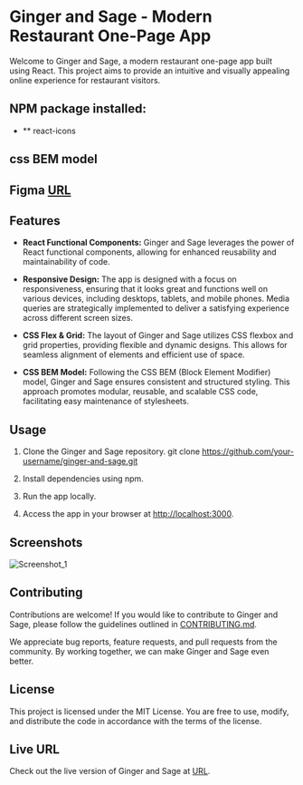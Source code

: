 # Ginger and Sage - Modern Restaurant One-Page App

Welcome to Ginger and Sage, a modern restaurant one-page app built using React. This project aims to provide an intuitive and visually appealing online experience for restaurant visitors.

## NPM package installed:
- ** react-icons

## css BEM model
## Figma [URL](https://ui8.net/)

## Features

- **React Functional Components:** Ginger and Sage leverages the power of React functional components, allowing for enhanced reusability and maintainability of code.

- **Responsive Design:** The app is designed with a focus on responsiveness, ensuring that it looks great and functions well on various devices, including desktops, tablets, and mobile phones. Media queries are strategically implemented to deliver a satisfying experience across different screen sizes.

- **CSS Flex & Grid:** The layout of Ginger and Sage utilizes CSS flexbox and grid properties, providing flexible and dynamic designs. This allows for seamless alignment of elements and efficient use of space.

- **CSS BEM Model:** Following the CSS BEM (Block Element Modifier) model, Ginger and Sage ensures consistent and structured styling. This approach promotes modular, reusable, and scalable CSS code, facilitating easy maintenance of stylesheets.

## Usage

1. Clone the Ginger and Sage repository.
git clone https://github.com/your-username/ginger-and-sage.git

2. Install dependencies using npm.
3. Run the app locally.
4. Access the app in your browser at [http://localhost:3000](http://localhost:3000).

## Screenshots

![Screenshot_1](https://github.com/RazelRaz/ginger-and-sage/assets/48205844/fd2ec946-b7c2-4558-81b6-54cd9b98e8fd)


## Contributing

Contributions are welcome! If you would like to contribute to Ginger and Sage, please follow the guidelines outlined in [CONTRIBUTING.md](CONTRIBUTING.md).

We appreciate bug reports, feature requests, and pull requests from the community. By working together, we can make Ginger and Sage even better.


## License
This project is licensed under the MIT License. You are free to use, modify, and distribute the code in accordance with the terms of the license.



## Live URL

Check out the live version of Ginger and Sage at [URL](https://fanciful-froyo-3403c0.netlify.app/).


